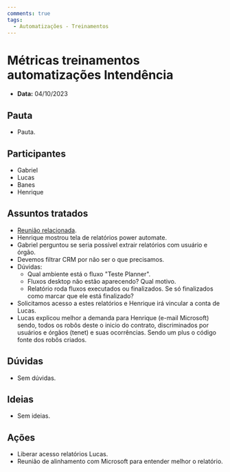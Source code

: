 ```yaml
---
comments: true
tags:
  - Automatizações - Treinamentos
---
```


# Métricas treinamentos automatizações Intendência

- **Data:** 04/10/2023

## Pauta
- Pauta.

## Participantes
- Gabriel
- Lucas
- Banes
- Henrique

## Assuntos tratados
- [Reunião relacionada](../20230922_alinhamentos_automatizacao).
- Henrique mostrou tela de relatórios power automate.
- Gabriel perguntou se seria possível extrair relatórios com usuário e órgão.
- Devemos filtrar CRM por não ser o que precisamos.
- Dúvidas:
    - Qual ambiente está o fluxo "Teste Planner".
    - Fluxos desktop não estão aparecendo? Qual motivo.
    - Relatório roda fluxos executados ou finalizados. Se só finalizados como marcar que ele está finalizado?
- Solicitamos acesso a estes relatórios e Henrique irá vincular a conta de Lucas.
- Lucas explicou melhor a demanda para Henrique (e-mail Microsoft) sendo, todos os robôs deste o inicio do contrato, discriminados por usuários e órgãos (tenet) e suas ocorrências. Sendo um plus o código fonte dos robôs criados.

## Dúvidas
- Sem dúvidas.

## Ideias
- Sem ideias.

## Ações
- Liberar acesso relatórios Lucas.
- Reunião de alinhamento com Microsoft para entender melhor o relatório.
